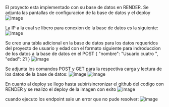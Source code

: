 El proyecto esta implementado con su base de datos en RENDER. Se adjunta las pantallas de configuracion de la base de datos y el deploy
![image](https://user-images.githubusercontent.com/122789813/213046262-4244d1c1-ba31-46b2-ae76-8a2f3189c1b7.png)

La IP a la cual se libero para conexion de la base de datos es la siguiente:
![image](https://user-images.githubusercontent.com/122789813/213046683-39869673-7033-429d-aadd-0ec43eeb3150.png)

Se creo una tabla adicional en la base de datos para los datos requeridos del proyecto de usuario y edad con el formato siguiente para indroduccion de los datos a la base de datos en el POST
{
    "nombre": "Usuario cuatro ",
    "edad": 21 
}
![image](https://user-images.githubusercontent.com/122789813/213048886-a5566f4f-ec43-4ac0-917c-28002f901ae9.png)

Se adjunta los comandos POST y GET para la respectiva carga y lectura de los datos de la base de datos:
![image](https://user-images.githubusercontent.com/122789813/213052362-b2fa0766-4a11-4d1e-bf81-3ce9783c61e3.png)
![image](https://user-images.githubusercontent.com/122789813/213052744-6c55be95-5213-4a3b-9c19-12ceb15a0f6f.png)

En cuanto al deploy se llego hasta subir/sincronizar el github del codigo con RENDER y se realizo el deploy de la imagen con exito
![image](https://user-images.githubusercontent.com/122789813/213053122-34d54c58-0bdb-40e0-883b-77ea89d5fc04.png)

cuando ejecuto los endpoint sale un error que no pude resolver:
![image](https://user-images.githubusercontent.com/122789813/213053249-84b236f5-9026-4b9d-8e48-844807d5758f.png)
